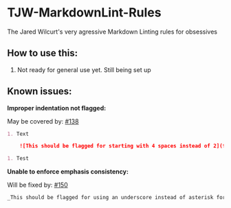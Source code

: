 # TJW-MarkdownLint-Rules

The Jared Wilcurt's very agressive Markdown Linting rules for obsessives

## How to use this:

1. Not ready for general use yet. Still being set up

## Known issues:

**Improper indentation not flagged:**

May be covered by: [#138](https://github.com/DavidAnson/markdownlint/issues/138)

```md
1. Text

    ![This should be flagged for starting with 4 spaces instead of 2](file.png)

1. Test
```

**Unable to enforce emphasis consistency:**

Will be fixed by: [#150](https://github.com/DavidAnson/markdownlint/issues/150)

```md
_This should be flagged for using an underscore instead of asterisk for emphasis_
```
